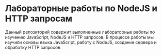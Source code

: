 # Лабораторные работы по NodeJS и HTTP запросам

Данный репозиторий содержит выполненные лабораторные работы по изучению JavaScript, NodeJS и HTTP запросов.
В процессе работы мы изучили основы языка JavaScript, работу с NodeJS, создание сервера и обработку HTTP запросов.
